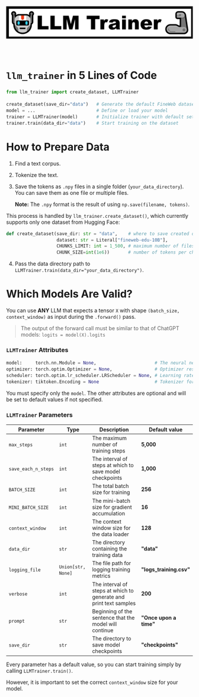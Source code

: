<!-- <h1 align="center">
<img src="https://github.com/Skripkon/llm_trainer/blob/main/assets/llm_trainer_logo.png?raw=true">
</h1><br> -->

<h1 align="center">
<img src="assets/llm_trainer_logo.png" style="width: 800">
</h1><br>

# `llm_trainer` in 5 Lines of Code

```python
from llm_trainer import create_dataset, LLMTrainer

create_dataset(save_dir="data")   # Generate the default FineWeb dataset
model = ...                       # Define or load your model
trainer = LLMTrainer(model)       # Initialize trainer with default settings
trainer.train(data_dir="data")    # Start training on the dataset
```

# How to Prepare Data

1. Find a text corpus.
2. Tokenize the text.
3. Save the tokens as `.npy` files in a single folder (`your_data_directory`). You can save them as one file or multiple files.

   **Note:** The `.npy` format is the result of using `np.save(filename, tokens)`.

This process is handled by `llm_trainer.create_dataset()`, which currently supports only one dataset from Hugging Face:

```python
def create_dataset(save_dir: str = "data",    # where to save created dataset
                   dataset: str = Literal["fineweb-edu-10B"],
                   CHUNKS_LIMIT: int = 1_500, # maximum number of files (chunks) with tokens to create
                   CHUNK_SIZE=int(1e6))       # number of tokens per chunk
```

4. Pass the data directory path to `LLMTrainer.train(data_dir="your_data_directory")`.

# Which Models Are Valid?

You can use **ANY** LLM that expects a tensor `X` with shape `(batch_size, context_window)` as input during the `.forward()` pass.
> The output of the forward call must be similar to that of ChatGPT models: `logits = model(X).logits`

### `LLMTrainer` Attributes

```python
model:     torch.nn.Module = None,                      # The neural network model to train  
optimizer: torch.optim.Optimizer = None,                # Optimizer responsible for updating model weights  
scheduler: torch.optim.lr_scheduler.LRScheduler = None, # Learning rate scheduler for dynamic adjustment
tokenizer: tiktoken.Encoding = None                     # Tokenizer for generating text (used if verbose > 0 during training)
```

You must specify only the `model`. The other attributes are optional and will be set to default values if not specified.

### `LLMTrainer` Parameters

| Parameter            | Type               | Description                                                       | Default value           |
|----------------------|--------------------|-------------------------------------------------------------------|-------------------------|
| `max_steps`          | `int`              | The maximum number of training steps                              | **5,000**               |
| `save_each_n_steps`  | `int`              | The interval of steps at which to save model checkpoints          | **1,000**               |
| `BATCH_SIZE`         | `int`              | The total batch size for training                                 | **256**                 |
| `MINI_BATCH_SIZE`    | `int`              | The mini-batch size for gradient accumulation                     | **16**                  |
| `context_window`     | `int`              | The context window size for the data loader                       | **128**                 |
| `data_dir`           | `str`              | The directory containing the training data                        | **"data"**              |
| `logging_file`       | `Union[str, None]` | The file path for logging training metrics                        | **"logs_training.csv"** |
| `verbose`            | `int`              | The interval of steps at which to generate and print text samples | **200**                 |
| `prompt`             | `str`              | Beginning of the sentence that the model will continue            | **"Once upon a time"**  |
| `save_dir`           | `str`              | The directory to save model checkpoints                           | **"checkpoints"**       |


Every parameter has a default value, so you can start training simply by calling `LLMTrainer.train()`.

However, it is important to set the correct `context_window` size for your model.

